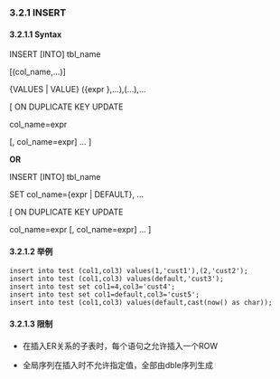 ###  3.2.1 INSERT

#### 3.2.1.1 Syntax

INSERT [INTO] tbl_name

[(col_name,...)]

{VALUES | VALUE} ({expr },...),(...),...  

[ ON DUPLICATE KEY UPDATE

col_name=expr

[, col_name=expr] ... ]


**OR**


INSERT [INTO] tbl_name

SET col_name={expr | DEFAULT}, ...

[ ON DUPLICATE KEY UPDATE

col_name=expr [, col_name=expr] ... ]

#### 3.2.1.2 举例

```
insert into test (col1,col3) values(1,'cust1'),(2,'cust2');
insert into test (col1,col3) values(default,'cust3');
insert into test set col1=4,col3='cust4';
insert into test set col1=default,col3='cust5';
insert into test (col1,col3) values(default,cast(now() as char));
```

#### 3.2.1.3 限制

* 在插入ER关系的子表时，每个语句之允许插入一个ROW

* 全局序列在插入时不允许指定值，全部由dble序列生成

